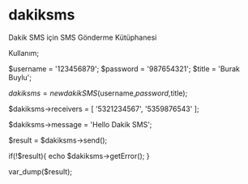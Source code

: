 # dakiksms
Dakik SMS için SMS Gönderme Kütüphanesi

Kullanım;

$username = '123456879';
$password = '987654321';
$title    = 'Burak Buylu';

$dakiksms = new dakikSMS($username,$password,$title);

$dakiksms->receivers = [
  '5321234567',
  '5359876543'
];

$dakiksms->message = 'Hello Dakik SMS';

$result = $dakiksms->send();

if(!$result){
  echo $dakiksms->getError();
}

var_dump($result);
